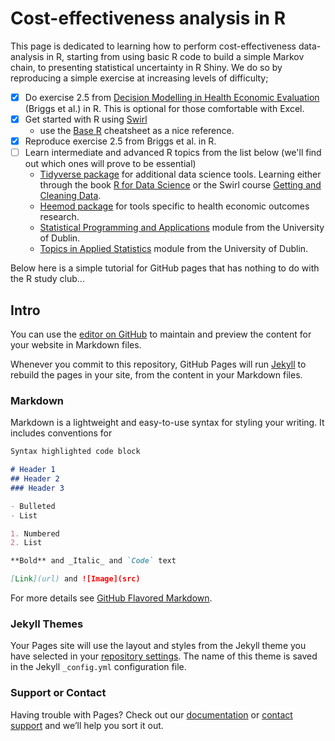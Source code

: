 # Cost-effectiveness analysis in R

This page is dedicated to learning how to perform cost-effectiveness data-analysis in R, starting from using basic R code to build a simple Markov chain, to presenting statistical uncertainty in R Shiny. We do so by reproducing a simple exercise at increasing levels of difficulty;

- [x] Do exercise 2.5 from [Decision Modelling in Health Economic Evaluation](https://www.herc.ox.ac.uk/downloads/decision-modelling-for-health-economic-evaluation) (Briggs et al.) in R. This is optional for those comfortable with Excel.
- [x] Get started with R using [Swirl](https://swirlstats.com/students.html/)
  - use the [Base R](http://github.com/rstudio/cheatsheets/raw/master/base-r.pdf) cheatsheet as a nice reference.
- [X] Reproduce exercise 2.5 from Briggs et al. in R.
- [ ] Learn intermediate and advanced R topics from the list below (we'll find out which ones will prove to be essential)
  - [Tidyverse package](https://www.tidyverse.org/) for additional data science tools. Learning either through the book [R for Data Science](https://r4ds.had.co.nz) or the Swirl course [Getting and Cleaning Data](http://swirlstats.com/scn/getclean.html).
  - [Heemod package](https://www.rdocumentation.org/packages/heemod) for tools specific to health economic outcomes research.
  - [Statistical Programming and Applications](https://acaimo.github.io/teaching/MAIN/Stat_Prog_App.html) module from the University of Dublin.
  - [Topics in Applied Statistics](https://acaimo.github.io/teaching/MAIN/Topics_App_Stats.html) module from the University of Dublin.

Below here is a simple tutorial for GitHub pages that has nothing to do with the R study club...

## Intro 
You can use the [editor on GitHub](https://github.com/PeterElroy/R-Study-Club/edit/master/README.md) to maintain and preview the content for your website in Markdown files.

Whenever you commit to this repository, GitHub Pages will run [Jekyll](https://jekyllrb.com/) to rebuild the pages in your site, from the content in your Markdown files.

### Markdown

Markdown is a lightweight and easy-to-use syntax for styling your writing. It includes conventions for

```markdown
Syntax highlighted code block

# Header 1
## Header 2
### Header 3

- Bulleted
- List

1. Numbered
2. List

**Bold** and _Italic_ and `Code` text

[Link](url) and ![Image](src)
```

For more details see [GitHub Flavored Markdown](https://guides.github.com/features/mastering-markdown/).

### Jekyll Themes

Your Pages site will use the layout and styles from the Jekyll theme you have selected in your [repository settings](https://github.com/PeterElroy/R-Study-Club/settings). The name of this theme is saved in the Jekyll `_config.yml` configuration file.

### Support or Contact

Having trouble with Pages? Check out our [documentation](https://help.github.com/categories/github-pages-basics/) or [contact support](https://github.com/contact) and we’ll help you sort it out.

